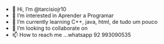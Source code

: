 - 👋 Hi, I’m @tarcisiojr10
- 👀 I’m interested in Aprender a Programar
- 🌱 I’m currently learning C++, java, html, de tudo um pouco
- 💞️ I’m looking to collaborate on 
- 📫 How to reach me ...whatsapp 92 993090535 

<!---
tarcisiojr10/tarcisiojr10 is a ✨ special ✨ repository because its `README.md` (this file) appears on your GitHub profile.
You can click the Preview link to take a look at your changes.
--->
